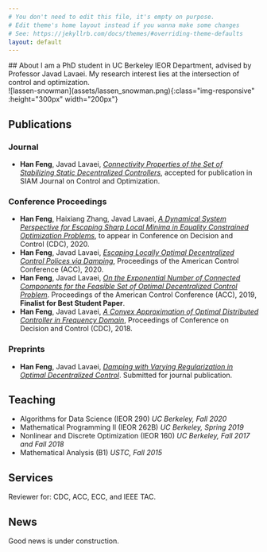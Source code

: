 ```yaml
---
# You don't need to edit this file, it's empty on purpose.
# Edit theme's home layout instead if you wanna make some changes
# See: https://jekyllrb.com/docs/themes/#overriding-theme-defaults
layout: default
---
```


<link rel="stylesheet" href="/assets/css/site.css">

<div class="container">
<div class="row">
<div class="col-8">
## About 
I am a PhD student in UC Berkeley IEOR Department, advised by Professor Javad Lavaei. My research interest lies at the intersection of control and optimization. 
</div>
<div class="col-4">
![lassen-snowman](assets/lassen_snowman.png){:class="img-responsive" :height="300px" width="200px"} 
</div>
</div> 
</div>


##  Publications 

### Journal 
+ **Han Feng**, Javad Lavaei, [*Connectivity Properties of the Set of Stabilizing Static Decentralized Controllers*](http://www.ieor.berkeley.edu/~lavaei/ODC_Com_2019_1.pdf), accepted for publication in SIAM Journal on Control and Optimization. 

### Conference Proceedings 
+  **Han Feng**, Haixiang Zhang, Javad Lavaei, [*A Dynamical System Perspective for Escaping Sharp Local Minima in Equality Constrained Optimization Problems*](), to appear in Conference on Decision and Control (CDC), 2020.
+  **Han Feng**, Javad Lavaei, [*Escaping Locally Optimal Decentralized Control Polices via Damping*](), Proceedings of the American Control Conference (ACC), 2020.
+  **Han Feng**, Javad Lavaei, [*On the Exponential Number of Connected Components for the Feasible Set of Optimal Decentralized Control Problem*](https://ieeexplore.ieee.org/abstract/document/8814952). Proceedings of the American Control Conference (ACC), 2019, **Finalist for Best Student Paper**. 
+  **Han Feng**, Javad Lavaei, [*A Convex Approximation of Optimal Distributed Controller in Frequency Domain*](https://ieeexplore.ieee.org/abstract/document/8618977), Proceedings of Conference on Decision and Control (CDC), 2018.


### Preprints
+ **Han Feng**, Javad Lavaei, [*Damping with Varying Regularization in Optimal Decentralized Control*](http://www.ieor.berkeley.edu/~lavaei/ODC_hom_2019_2.pdf). Submitted for journal publication.

## Teaching 
+ Algorithms for Data Science (IEOR 290) *UC Berkeley, Fall 2020*
+ Mathematical Programming II (IEOR 262B) *UC Berkeley, Spring 2019*
+ Nonlinear and Discrete Optimization (IEOR 160) *UC Berkeley, Fall 2017 and Fall 2018*
+ Mathematical Analysis (B1) *USTC, Fall 2015*

## Services
Reviewer for: CDC, ACC, ECC, and IEEE TAC. 

##  News
Good news is under construction. 
